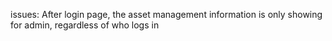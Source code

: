 issues: 
After login page, the asset management information is only showing for admin, regardless of who logs in


